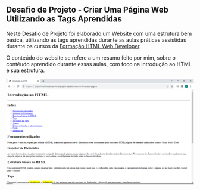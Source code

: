 ## Desafio de Projeto - Criar Uma Página Web Utilizando as Tags Aprendidas


Neste Desafio de Projeto foi elaborado um Website com uma estrutura bem básica, utilizando as tags aprendidas durante as aulas práticas assistidas durante os cursos da [Formação HTML Web Developer](https://web.dio.me/track/formacao-html-web-developer).

O conteúdo do website se refere a um resumo feito por mim, sobre o contéudo aprendido durante essas aulas, com foco na introdução ao HTML e sua estrutura.



![captura-de-tela](https://github.com/brendowcaval/website-estrutura-basica/blob/main/screenshot/projeto-html-introducao.png)
